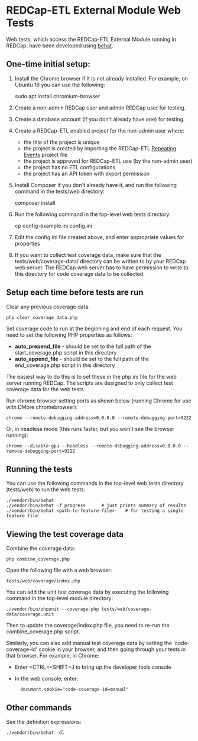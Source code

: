 <!--
Copyright (C) 2019 The Trustees of Indiana University
SPDX-License-Identifier: BSD-3-Clause
-->

REDCap-ETL External Module Web Tests
======================================

Web tests, which access the REDCap-ETL External Module running in REDCap, have been developed
using [behat](https://behat.org). 

One-time initial setup:
--------------------------

1. Install the Chrome browser if it is not already installed. For example, on Ubuntu 16 you can use the following:

    sudo apt install chromium-browser

2. Create a non-admin REDCap user and admin REDCap user for testing.

3. Create a database account (if you don't already have one) for testing.

4. Create a REDCap-ETL enabled project for the non-admin user where:

    * the title of the project is unique
    * the project is created by importing the REDCap-ETL [Repeating Events](https://github.com/IUREDCap/redcap-etl/blob/master/tests/projects/RepeatingEvents.REDCap.xml) project file
    * the project is approved for REDCap-ETL use (by the non-admin user)
    * the project has no ETL configurations
    * the project has an API token with export permission

4. Install Composer if you don't already have it, and run the following command in the tests/web directory:

    composer install

5. Run the following command in the top-level web tests directory:

    cp config-example.ini config.ini

6. Edit the config.ini file created above, and enter appropriate values for properties

7. If you want to collect test coverage data, make sure that the tests/web/coverage-data/ directory can be written to by your REDCap web server.
    The REDCap web server has to have permission to write to this directory for code coverage
    data to be collected.


Setup each time before tests are run
---------------------------------------

Clear any previous coverage data:

    php clear_coverage_data.php

Set coverage code to run at the beginning and end of each request. You need to set the following
PHP properties as follows:

* **auto_prepend_file** - should be set to the full path of the start_coverage.php script in this directory
* **auto_append_file** - should be set to the full path of the end_coverage.php script in this directory

The easiest way to do this is to set these in the php.ini file for the web server running REDCap.
The scripts are designed to only collect test coverage data for the web tests.


Run chrome browser setting ports as shown below (running Chrome for use with DMore chromebrowser):

    chrome --remote-debugging-address=0.0.0.0 --remote-debugging-port=9222

Or, in headless mode (this runs faster, but you won't see the browser running):

    chrome --disable-gpu --headless --remote-debugging-address=0.0.0.0 --remote-debugging-port=9222

Running the tests
----------------------

You can use the following commands in the top-level web tests directory (tests/web) to run the web tests:

    ./vendor/bin/behat
    ./vendor/bin/behat -f progress      # just prints summary of results
    ./vendor/bin/behat <path-to-feature-file>    # for testing a single feature file


Viewing the test coverage data
-------------------------------

Combine the coverage data:

    php combine_coverage.php

Open the following file with a web browser:

    tests/web/coverage/index.php

You can add the unit test coverage data by executing the following command in the top-level module directory:

    ./vendor/bin/phpunit --coverage-php tests/web/coverage-data/coverage.unit

Then to update the coverage/index.php file, you need to re-run the combine_coverage.php script.

Similarly, you can also add manual test coverage data by setting the 'code-coverage-id' cookie in your browser, and then going through your tests in that browser. For example, in Chrome:

* Enter &lt;CTRL&gt;&lt;SHIFT&gt;J to bring up the developer tools console
* In the web console, enter:

        document.cookie="code-coverage-id=manual"


Other commands
----------------------

See the definition expressions:

    ./vendor/bin/behat -dl

